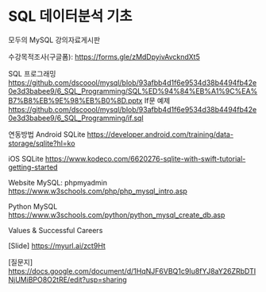 # SQL 데이터분석 기초
모두의 MySQL 강의자료게시판


수강목적조사(구글폼): https://forms.gle/zMdDpyivAvckndXt5

SQL 프로그래밍
https://github.com/dscoool/mysql/blob/93afbb4d1f6e9534d38b4494fb42e0e3d3babee9/6_SQL_Programming/SQL%ED%94%84%EB%A1%9C%EA%B7%B8%EB%9E%98%EB%B0%8D.pptx
If문 예제
https://github.com/dscoool/mysql/blob/93afbb4d1f6e9534d38b4494fb42e0e3d3babee9/6_SQL_Programming/if.sql


연동방법
Android SQLite
https://developer.android.com/training/data-storage/sqlite?hl=ko

iOS SQLite
https://www.kodeco.com/6620276-sqlite-with-swift-tutorial-getting-started

Website MySQL: phpmyadmin
https://www.w3schools.com/php/php_mysql_intro.asp

Python MySQL
https://www.w3schools.com/python/python_mysql_create_db.asp

Values & Successful Careers

[Slide] https://myurl.ai/zct9Ht

[질문지] https://docs.google.com/document/d/1HqNJF6VBQ1c9Iu8fYJ8aY26ZRbDTINjUMiBPO8O2tRE/edit?usp=sharing
